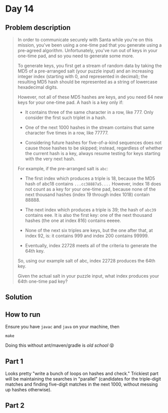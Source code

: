 # Day 14

## Problem description

> In order to communicate securely with Santa while you're on this mission,
> you've been using a one-time pad that you generate using a pre-agreed
> algorithm. Unfortunately, you've run out of keys in your one-time pad, and so
> you need to generate some more.
> 
> To generate keys, you first get a stream of random data by taking the MD5 of a
> pre-arranged salt (your puzzle input) and an increasing integer index (starting
> with 0, and represented in decimal); the resulting MD5 hash should be
> represented as a string of lowercase hexadecimal digits.
> 
> However, not all of these MD5 hashes are keys, and you need 64 new keys for
> your one-time pad. A hash is a key only if:
> 
> * It contains three of the same character in a row, like 777. Only consider
>   the first such triplet in a hash.
> 
> * One of the next 1000 hashes in the stream contains that same character five
>   times in a row, like 77777.
> 
> * Considering future hashes for five-of-a-kind sequences does not cause those
>   hashes to be skipped; instead, regardless of whether the current hash is a key,
>   always resume testing for keys starting with the very next hash.
> 
> For example, if the pre-arranged salt is `abc`:
> 
> * The first index which produces a triple is 18, because the MD5 hash of abc18
>   contains `...cc38887a5....` However, index 18 does not count as a key for your
>   one-time pad, because none of the next thousand hashes (index 19 through index
>   1018) contain 88888.
>
> * The next index which produces a triple is 39; the hash of `abc39` contains eee.
>   It is also the first key: one of the next thousand hashes (the one at index
>   816) contains eeeee.
>
> * None of the next six triples are keys, but the one after that, at index 92,
>   is: it contains 999 and index 200 contains 99999.
>
> * Eventually, index 22728 meets all of the criteria to generate the 64th key.
> 
> So, using our example salt of abc, index 22728 produces the 64th key.
> 
> Given the actual salt in your puzzle input, what index produces your 64th
> one-time pad key?

## Solution

## How to run

Ensure you have `javac` and `java` on your machine, then 

`make`

Doing this without ant/maven/gradle is _old school_ 😝

## Part 1

Looks pretty "write a bunch of loops on hashes and check." Trickiest part will
be maintaining the searches in "parallel" (candidates for the triple-digit
matches and finding five-digit matches in the next 1000, without messing up
hashes otherwise).

## Part 2


